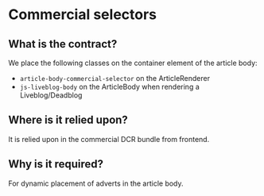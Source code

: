 # Commercial selectors

## What is the contract?

We place the following classes on the container element of the article body:

-   `article-body-commercial-selector` on the ArticleRenderer
-   `js-liveblog-body` on the ArticleBody when rendering a Liveblog/Deadblog

## Where is it relied upon?

It is relied upon in the commercial DCR bundle from frontend.

## Why is it required?

For dynamic placement of adverts in the article body.

